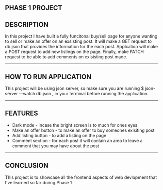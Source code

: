 PHASE 1 PROJECT
-------------------------------------------------------------------------------------

DESCRIPTION
-------------------------------------------------------------------------------------
In this project I have built a fully funcitonal buy/sell page for anyone wanting to sell or make an offer on an exsisting post. It will make a GET request to db.json that provides the information for the each post. Applcation will make a POST request to add new listings on the page. Finally, make PATCH request to be able to add comments on exisisting post made.

-------------------------------------------------------------------------------------
HOW TO RUN APPLICATION
-------------------------------------------------------------------------------------
This project will be using json server, so make sure you are running $ json-server --watch db.json , in your terminal before running the application. 

-------------------------------------------------------------------------------------
FEATURES
-------------------------------------------------------------------------------------
* Dark mode - incase the bright screen is to much for ones eyes
* Make an offer button - to make an offer to buy someones exisiting post
* Add listing button - to add a listing on the page
* Comment section - for each post it will contain an area to leave a comment that you may have about the post

-------------------------------------------------------------------------------------
CONCLUSION
-------------------------------------------------------------------------------------
This project is to showcase all the frontend aspects of web devlopment that I've learned so far during Phase 1
